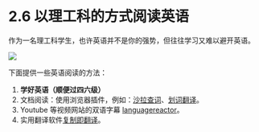 # 2.6 以理工科的方式阅读英语

作为一名理工科学生，也许英语并不是你的强势，但往往学习又难以避开英语。

![](https://hdu-cs-wiki.oss-cn-hangzhou.aliyuncs.com/G6zAbGrTKoBLsfxhmvHcUBVynpc.png)

下面提供一些英语阅读的方法：

1. <strong>学好英语（顺便过四六级）</strong>
2. 文档阅读：使用浏览器插件，例如：[沙拉查词](https://saladict.crimx.com/)、[划词翻译](https://hcfy.app/)。
3. Youtube 等视频网站的双语字幕 [languagereactor](https://www.languagereactor.com/)。
4. 实用翻译软件[复制即翻译](https://copytranslator.github.io/)。
